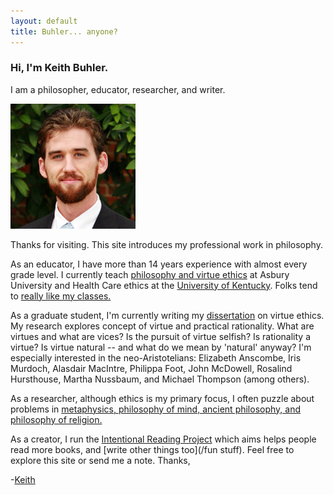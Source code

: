 ```yaml
---
layout: default
title: Buhler... anyone?
---
```


### Hi, I'm Keith Buhler.

I am a philosopher, educator, researcher, and writer.

<img src="/img/face3.jpg" alt="Keith" height="200" width="200">

Thanks for visiting. This site introduces my professional work in philosophy. 

As an educator, I have more than 14 years experience with almost every grade level. I currently teach [philosophy and virtue ethics](/teaching) at Asbury University and Health Care ethics at the [University of Kentucky](https://philosophy.as.uky.edu/users/kebu226). Folks tend to [really like my classes.](http://www.ratemyprofessors.com/ShowRatings.jsp?tid=1822771)

As a graduate student, I'm currently writing my [dissertation](/phd) on virtue ethics. My research explores concept of virtue and practical rationality. What are virtues and what are vices? Is the pursuit of virtue selfish? Is rationality a virtue? Is virtue natural -- and what do we mean by 'natural' anyway? I'm especially interested in the neo-Aristotelians: Elizabeth Anscombe, Iris Murdoch, Alasdair MacIntre, Philippa Foot, John McDowell, Rosalind Hursthouse, Martha Nussbaum, and Michael Thompson (among others). 

As a researcher, although ethics is my primary focus, I often puzzle about problems in [metaphysics, philosophy of mind, ancient philosophy, and philosophy of religion.](https://uky.academia.edu/KeithBuhler)

As a creator, I run the [Intentional Reading Project](http://www.readingintentionally.com) which aims helps people read more books, and [write other things too](/fun stuff). Feel free to explore this site or send me a note. Thanks, 


-[Keith](mailto:keithedbuhler@gmail.com)
